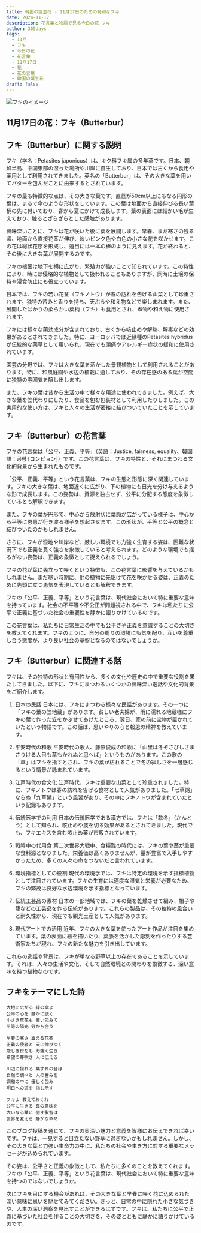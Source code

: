 ```yaml
---
title: 韓国の誕生花 - 11月17日のための特別なフキ
date: 2024-11-17
description: 花言葉と物語で見る今日の花 フキ
author: 365days
tags:
  - 11月
  - フキ
  - 今日の花
  - 花言葉
  - 11月17日
  - 花
  - 花の言葉
  - 韓国の誕生花
draft: false
---
```



![フキのイメージ](https://cdn.pixabay.com/photo/2015/09/24/17/19/hunt-955953_1280.jpg#center)


## 11月17日の花：フキ（Butterbur）

## フキ（Butterbur）に関する説明

フキ（学名：Petasites japonicus）は、キク科フキ属の多年草です。日本、朝鮮半島、中国東部の湿った場所や川岸に自生しており、日本では古くから食用や薬用として利用されてきました。英名の「Butterbur」は、その大きな葉を用いてバターを包んだことに由来するとされています。

フキの最も特徴的な点は、その大きな葉です。直径が50cm以上にもなる円形の葉は、まるで傘のような形状をしています。この葉は地面から直接伸びる長い葉柄の先に付いており、春から夏にかけて成長します。葉の表面には細かい毛が生えており、触るとざらざらとした感触があります。

興味深いことに、フキは花が咲いた後に葉を展開します。早春、まだ寒さの残る頃、地面から直接花茎が伸び、淡いピンク色や白色の小さな花を咲かせます。この花は総状花序を形成し、遠目には一本の棒のように見えます。花が終わると、その後に大きな葉が展開するのです。

フキの根茎は地下を横に広がり、繁殖力が強いことで知られています。この特性により、時には侵略的な植物として扱われることもありますが、同時に土壌の保持や浸食防止にも役立っています。

日本では、フキの若い花茎（フキノトウ）が春の訪れを告げる山菜として珍重されます。独特の苦みと香りを持ち、天ぷらや和え物などで楽しまれます。また、展開したばかりの柔らかい葉柄（フキ）も食用とされ、煮物や和え物に使用されます。

フキには様々な薬効成分が含まれており、古くから咳止めや解熱、解毒などの効果があるとされてきました。特に、ヨーロッパでは近縁種のPetasites hybridusが伝統的な薬草として用いられ、現在でも頭痛やアレルギー症状の緩和に使用されています。

園芸の分野では、フキは大きな葉を活かした景観植物として利用されることがあります。特に、和風庭園や水辺の植栽に適しており、その存在感のある葉が空間に独特の雰囲気を醸し出します。

また、フキの葉は昔から生活の中で様々な用途に使われてきました。例えば、大きな葉を笠代わりにしたり、食品を包む包装材として利用したりしました。この実用的な使い方は、フキと人々の生活が密接に結びついていたことを示しています。

## フキ（Butterbur）の花言葉

フキの花言葉は「公平、正義、平等」（英語：Justice, fairness, equality、韓国語：공평 [コンピョン]）です。この花言葉は、フキの特性と、それにまつわる文化的背景から生まれたものです。

「公平、正義、平等」という花言葉は、フキの生態と形態に深く関連しています。フキの大きな葉は、地面近くに広がり、下の植物にも日光を分け与えるような形で成長します。この姿勢は、資源を独占せず、公平に分配する態度を象徴しているとも解釈できます。

また、フキの葉が円形で、中心から放射状に葉脈が広がっている様子は、中心から平等に恩恵が行き渡る様子を想起させます。この形状が、平等と公平の概念と結びついたのかもしれません。

さらに、フキが湿地や川岸など、厳しい環境でも力強く生育する姿は、困難な状況下でも正義を貫く強さを象徴していると考えられます。どのような環境でも揺るがない姿勢は、正義の象徴として捉えられるでしょう。

フキの花が葉に先立って咲くという特徴も、この花言葉に影響を与えているかもしれません。まだ寒い時期に、他の植物に先駆けて花を咲かせる姿は、正義のために先頭に立つ勇気を表現しているとも解釈できます。

フキの「公平、正義、平等」という花言葉は、現代社会において特に重要な意味を持っています。社会の不平等や不公正が問題視される中で、フキは私たちに公平で正義に基づいた社会の重要性を静かに語りかけているのです。

この花言葉は、私たちに日常生活の中でも公平さや正義を意識することの大切さを教えてくれます。フキのように、自分の周りの環境にも気を配り、互いを尊重し合う態度が、より良い社会の基盤となるのではないでしょうか。

## フキ（Butterbur）に関連する話

フキは、その独特の形状と有用性から、多くの文化や歴史の中で重要な役割を果たしてきました。以下に、フキにまつわるいくつかの興味深い逸話や文化的背景をご紹介します。

1. 日本の民話
   日本には、フキにまつわる様々な民話があります。その一つに「フキの葉の笠地蔵」があります。貧しい老夫婦が、雨に濡れる地蔵様にフキの葉で作った笠をかぶせてあげたところ、翌日、家の前に宝物が置かれていたという物語です。この話は、思いやりの心と報恩の精神を教えています。

2. 平安時代の和歌
   平安時代の歌人、藤原俊成の和歌に「山里は冬ぞさびしさまさりける人目も草もかれぬと思へば」というものがあります。この歌の「草」はフキを指すとされ、フキの葉が枯れることで冬の寂しさを一層感じるという情景が詠まれています。

3. 江戸時代の食文化
   江戸時代、フキは重要な山菜として珍重されました。特に、フキノトウは春の訪れを告げる食材として人気がありました。「七草粥」ならぬ「九草粥」という風習があり、その中にフキノトウが含まれていたという記録もあります。

4. 伝統医学での利用
   日本の伝統医学である漢方では、フキは「款冬」（かんとう）として知られ、咳止めや痰を切る効果があるとされてきました。現代でも、フキエキスを含む咳止め薬が市販されています。

5. 戦時中の代用食
   第二次世界大戦中、食糧難の時代には、フキの葉や茎が重要な食料源となりました。栄養価は高くありませんが、量が豊富で入手しやすかったため、多くの人々の命をつないだと言われています。

6. 環境指標としての役割
   現代の環境学では、フキは特定の環境を示す指標植物として注目されています。フキの生育には適度な湿気と栄養が必要なため、フキの繁茂は良好な水辺環境を示す指標となっています。

7. 伝統工芸品の素材
   日本の一部地域では、フキの葉を乾燥させて編み、帽子や籠などの工芸品を作る伝統があります。これらの製品は、その独特の風合いと耐久性から、現在でも観光土産として人気があります。

8. 現代アートでの活用
   近年、フキの大きな葉を使ったアート作品が注目を集めています。葉の表面に絵を描いたり、葉脈を活かした彫刻を作ったりする芸術家たちが現れ、フキの新たな魅力を引き出しています。

これらの逸話や背景は、フキが単なる野草以上の存在であることを示しています。それは、人々の生活や文化、そして自然環境との関わりを象徴する、深い意味を持つ植物なのです。

## フキをテーマにした詩

    大地に広がる 緑の傘よ
    公平の心を 静かに説く
    小さき草花も 覆い包みて
    平等の陽光 分かち合う

    早春の寒さ 震える花茎
    正義の使者と 天に伸びゆく
    厳しき世をも 力強く生き
    希望の芽吹き 人に伝える

    川辺に揺れる 葉ずれの音は
    自然の調べと 人の営みを
    調和の中に 優しく包み
    明日への道を 指し示す

    フキよ 教えておくれ
    公平に生きる 真の意味を
    大いなる葉に 宿す叡智は
    世界を変える 静かな革命

このブログ投稿を通じて、フキの奥深い魅力と意義を皆様にお伝えできれば幸いです。フキは、一見すると目立たない野草に過ぎないかもしれません。しかし、その大きな葉と力強い生命力の中に、私たちの社会や生き方に対する重要なメッセージが込められています。

その姿は、公平さと正義の象徴として、私たちに多くのことを教えてくれます。フキの「公平、正義、平等」という花言葉は、現代社会において特に重要な意味を持つのではないでしょうか。

次にフキを目にする機会があれば、その大きな葉と早春に咲く花に込められた深い意味に思いを馳せてみてください。きっと、日常の中に隠れた小さな気づきや、人生の深い洞察を見出すことができるはずです。フキは、私たちに公平で正義に基づいた社会を作ることの大切さを、その姿とともに静かに語りかけているのです。